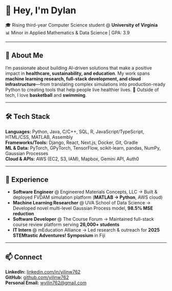 # 👋 Hey, I'm Dylan

🎓 Rising third-year Computer Science student @ **University of Virginia**  
📊 Minor in Applied Mathematics & Data Science | GPA: 3.9  

---

## 🚀 About Me
I’m passionate about building AI-driven solutions that make a positive impact in **healthcare, sustainability, and education**. My work spans **machine learning research, full-stack development, and cloud infrastructure**—from translating complex simulations into production-ready Python to creating tools that help people live healthier lives. 🏀 Outside of tech, I love **basketball** and **swimming**.  

---

## 🛠 Tech Stack
**Languages:** Python, Java, C/C++, SQL, R, JavaScript/TypeScript, HTML/CSS, MATLAB, Assembly  
**Frameworks/Tools:** Django, React, Next.js, Docker, Git, Gradle  
**ML & Data:** PyTorch, GPyTorch, TensorFlow, scikit-learn, pandas, NumPy, Gaussian Processes  
**Cloud & APIs:** AWS (EC2, S3, IAM), Mapbox, Gemini API, Auth0  

---

## 💼 Experience
- **Software Engineer** @ Engineered Materials Concepts, LLC → Built & deployed FVDAM simulation platform (**MATLAB → Python**, AWS cloud)  
- **Machine Learning Researcher** @ UVA School of Data Science → Developed novel multi-level Gaussian Process model, **98.5% MSE reduction**  
- **Software Developer** @ The Course Forum → Maintained full-stack course review platform serving **26,000+ students**  
- **IT Intern** @ mEducation Alliance → Led research & outreach for **2025 STEMtastic Adventures! Symposium** in Fiji  

---

## 📫 Connect
**LinkedIn:** [linkedin.com/in/yilinw762](https://linkedin.com/in/yilinwang762)  
**GitHub:** [github.com/yilinw762](https://github.com/yilinw762)  
**Personal Email:** wyilin762@gmail.com

